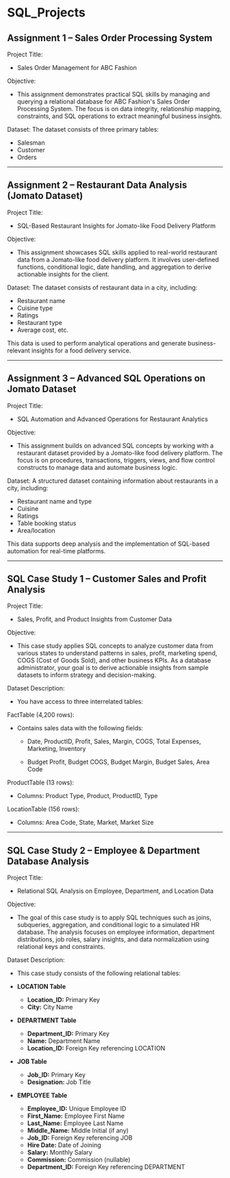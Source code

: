 # SQL_Projects

## Assignment 1 – Sales Order Processing System
Project Title:
* Sales Order Management for ABC Fashion

Objective:
* This assignment demonstrates practical SQL skills by managing and querying a relational database for ABC Fashion's Sales Order Processing System. The focus is on data integrity, relationship mapping, constraints, and SQL operations to extract meaningful business insights.

Dataset:
The dataset consists of three primary tables:
* Salesman
* Customer
* Orders

-----

## Assignment 2 – Restaurant Data Analysis (Jomato Dataset)
Project Title:
* SQL-Based Restaurant Insights for Jomato-like Food Delivery Platform

Objective:
* This assignment showcases SQL skills applied to real-world restaurant data from a Jomato-like food delivery platform. It involves user-defined functions, conditional logic, date handling, and aggregation to derive actionable insights for the client.

Dataset:
The dataset consists of restaurant data in a city, including:
* Restaurant name
* Cuisine type
* Ratings
* Restaurant type
* Average cost, etc.

This data is used to perform analytical operations and generate business-relevant insights for a food delivery service.

-----

## Assignment 3 – Advanced SQL Operations on Jomato Dataset
Project Title:
* SQL Automation and Advanced Operations for Restaurant Analytics

Objective:
* This assignment builds on advanced SQL concepts by working with a restaurant dataset provided by a Jomato-like food delivery platform. The focus is on procedures, transactions, triggers, views, and flow control constructs to manage data and automate business logic.

Dataset:
A structured dataset containing information about restaurants in a city, including:
* Restaurant name and type
* Cuisine
* Ratings
* Table booking status
* Area/location

This data supports deep analysis and the implementation of SQL-based automation for real-time platforms.


----


## SQL Case Study 1 – Customer Sales and Profit Analysis
Project Title:
* Sales, Profit, and Product Insights from Customer Data

Objective:
* This case study applies SQL concepts to analyze customer data from various states to understand patterns in sales, profit, marketing spend, COGS (Cost of Goods Sold), and other business KPIs. As a database administrator, your goal is to derive actionable insights from sample datasets to inform strategy and decision-making.

Dataset Description:
* You have access to three interrelated tables:

FactTable (4,200 rows):
* Contains sales data with the following fields:

  * Date, ProductID, Profit, Sales, Margin, COGS, Total Expenses, Marketing, Inventory

  * Budget Profit, Budget COGS, Budget Margin, Budget Sales, Area Code

ProductTable (13 rows):
* Columns: Product Type, Product, ProductID, Type

LocationTable (156 rows):
* Columns: Area Code, State, Market, Market Size


----


## SQL Case Study 2 – Employee & Department Database Analysis
Project Title:
* Relational SQL Analysis on Employee, Department, and Location Data

Objective:
* The goal of this case study is to apply SQL techniques such as joins, subqueries, aggregation, and conditional logic to a simulated HR database. The analysis focuses on employee information, department distributions, job roles, salary insights, and data normalization using relational keys and constraints.

Dataset Description:
* This case study consists of the following relational tables:

* **LOCATION Table**

  * **Location\_ID:** Primary Key
  * **City:** City Name

* **DEPARTMENT Table**

  * **Department\_ID:** Primary Key
  * **Name:** Department Name
  * **Location\_ID:** Foreign Key referencing LOCATION

* **JOB Table**

  * **Job\_ID:** Primary Key
  * **Designation:** Job Title

* **EMPLOYEE Table**

  * **Employee\_ID:** Unique Employee ID
  * **First\_Name:** Employee First Name
  * **Last\_Name:** Employee Last Name
  * **Middle\_Name:** Middle Initial (if any)
  * **Job\_ID:** Foreign Key referencing JOB
  * **Hire Date:** Date of Joining
  * **Salary:** Monthly Salary
  * **Commission:** Commission (nullable)
  * **Department\_ID:** Foreign Key referencing DEPARTMENT
